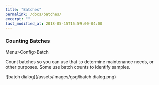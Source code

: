 ```yaml
---
title: "Batches"
permalink: /docs/batches/
excerpt: ""
last_modified_at: 2018-05-15T15:59:00-04:00
---
```


### Counting Batches

Menu>Config>Batch

Count batches so you can use that to determine maintenance needs, or other purposes.  Some use batch counts to identify samples.

![batch dialog](/assets/images/gsg/batch dialog.png)
